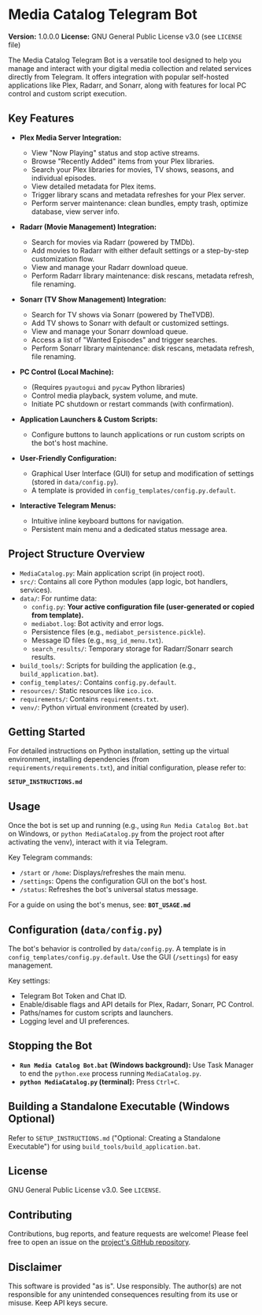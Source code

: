# Media Catalog Telegram Bot

**Version:** 1.0.0.0
**License:** GNU General Public License v3.0 (see `LICENSE` file)

The Media Catalog Telegram Bot is a versatile tool designed to help you manage and interact with your digital media collection and related services directly from Telegram. It offers integration with popular self-hosted applications like Plex, Radarr, and Sonarr, along with features for local PC control and custom script execution.

## Key Features

*   **Plex Media Server Integration:**
    *   View "Now Playing" status and stop active streams.
    *   Browse "Recently Added" items from your Plex libraries.
    *   Search your Plex libraries for movies, TV shows, seasons, and individual episodes.
    *   View detailed metadata for Plex items.
    *   Trigger library scans and metadata refreshes for your Plex server.
    *   Perform server maintenance: clean bundles, empty trash, optimize database, view server info.

*   **Radarr (Movie Management) Integration:**
    *   Search for movies via Radarr (powered by TMDb).
    *   Add movies to Radarr with either default settings or a step-by-step customization flow.
    *   View and manage your Radarr download queue.
    *   Perform Radarr library maintenance: disk rescans, metadata refresh, file renaming.

*   **Sonarr (TV Show Management) Integration:**
    *   Search for TV shows via Sonarr (powered by TheTVDB).
    *   Add TV shows to Sonarr with default or customized settings.
    *   View and manage your Sonarr download queue.
    *   Access a list of "Wanted Episodes" and trigger searches.
    *   Perform Sonarr library maintenance: disk rescans, metadata refresh, file renaming.

*   **PC Control (Local Machine):**
    *   (Requires `pyautogui` and `pycaw` Python libraries)
    *   Control media playback, system volume, and mute.
    *   Initiate PC shutdown or restart commands (with confirmation).

*   **Application Launchers & Custom Scripts:**
    *   Configure buttons to launch applications or run custom scripts on the bot's host machine.

*   **User-Friendly Configuration:**
    *   Graphical User Interface (GUI) for setup and modification of settings (stored in `data/config.py`).
    *   A template is provided in `config_templates/config.py.default`.

*   **Interactive Telegram Menus:**
    *   Intuitive inline keyboard buttons for navigation.
    *   Persistent main menu and a dedicated status message area.

## Project Structure Overview

*   `MediaCatalog.py`: Main application script (in project root).
*   `src/`: Contains all core Python modules (app logic, bot handlers, services).
*   `data/`: For runtime data:
    *   `config.py`: **Your active configuration file (user-generated or copied from template).**
    *   `mediabot.log`: Bot activity and error logs.
    *   Persistence files (e.g., `mediabot_persistence.pickle`).
    *   Message ID files (e.g., `msg_id_menu.txt`).
    *   `search_results/`: Temporary storage for Radarr/Sonarr search results.
*   `build_tools/`: Scripts for building the application (e.g., `build_application.bat`).
*   `config_templates/`: Contains `config.py.default`.
*   `resources/`: Static resources like `ico.ico`.
*   `requirements/`: Contains `requirements.txt`.
*   `venv/`: Python virtual environment (created by user).

## Getting Started

For detailed instructions on Python installation, setting up the virtual environment, installing dependencies (from `requirements/requirements.txt`), and initial configuration, please refer to:

**`SETUP_INSTRUCTIONS.md`**

## Usage

Once the bot is set up and running (e.g., using `Run Media Catalog Bot.bat` on Windows, or `python MediaCatalog.py` from the project root after activating the venv), interact with it via Telegram.

Key Telegram commands:
*   `/start` or `/home`: Displays/refreshes the main menu.
*   `/settings`: Opens the configuration GUI on the bot's host.
*   `/status`: Refreshes the bot's universal status message.

For a guide on using the bot's menus, see:
**`BOT_USAGE.md`**

## Configuration (`data/config.py`)

The bot's behavior is controlled by `data/config.py`. A template is in `config_templates/config.py.default`. Use the GUI (`/settings`) for easy management.

Key settings:
*   Telegram Bot Token and Chat ID.
*   Enable/disable flags and API details for Plex, Radarr, Sonarr, PC Control.
*   Paths/names for custom scripts and launchers.
*   Logging level and UI preferences.

## Stopping the Bot

*   **`Run Media Catalog Bot.bat` (Windows background):** Use Task Manager to end the `python.exe` process running `MediaCatalog.py`.
*   **`python MediaCatalog.py` (terminal):** Press `Ctrl+C`.

## Building a Standalone Executable (Windows Optional)

Refer to `SETUP_INSTRUCTIONS.md` ("Optional: Creating a Standalone Executable") for using `build_tools/build_application.bat`.

## License

GNU General Public License v3.0. See `LICENSE`.

## Contributing

Contributions, bug reports, and feature requests are welcome! Please feel free to open an issue on the [project's GitHub repository](https://github.com/hryarih32/MediaCatalogBot/issues).

## Disclaimer

This software is provided "as is". Use responsibly. The author(s) are not responsible for any unintended consequences resulting from its use or misuse. Keep API keys secure.
